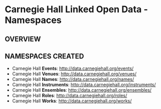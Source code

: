 # Carnegie Hall Linked Open Data - Namespaces

## OVERVIEW

## NAMESPACES CREATED
- Carnegie Hall __Events__: http://data.carnegiehall.org/events/
- Carnegie Hall __Venues__: http://data.carnegiehall.org/venues/
- Carnegie Hall __Names__: http://data.carnegiehall.org/names/
- Carnegie Hall __Instruments__: http://data.carnegiehall.org/instruments/
- Carnegie Hall __Ensembles__: http://data.carnegiehall.org/ensembles/
- Carnegie Hall __Roles__: http://data.carnegiehall.org/roles/
- Carnegie Hall __Works__: http://data.carnegiehall.org/works/
